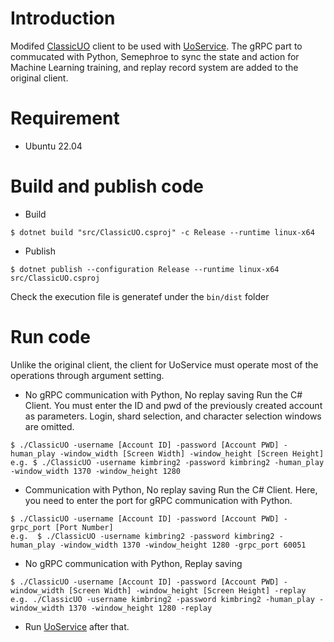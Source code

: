 # Introduction
Modifed [ClassicUO](https://github.com/ClassicUO/ClassicUO) client to be used with [UoService](https://github.com/kimbring2/uoservice). The gRPC part to commucated with Python, Semephroe to sync the state and action for Machine Learning training, and replay record system are added to the original client.

# Requirement
- Ubuntu 22.04

# Build and publish code
- Build
```
$ dotnet build "src/ClassicUO.csproj" -c Release --runtime linux-x64
```

- Publish
```
$ dotnet publish --configuration Release --runtime linux-x64 src/ClassicUO.csproj
```

Check the execution file is generatef under the ```bin/dist``` folder 

# Run code
Unlike the original client, the client for UoService must operate most of the operations through argument setting.

- No gRPC communication with Python, No replay saving
Run the C# Client. You must enter the ID and pwd of the previously created account as parameters. Login, shard selection, and character selection windows are omitted.
```
$ ./ClassicUO -username [Account ID] -password [Account PWD] -human_play -window_width [Screen Width] -window_height [Screen Height]
e.g. $ ./ClassicUO -username kimbring2 -password kimbring2 -human_play -window_width 1370 -window_height 1280
```

- Communication with Python, No replay saving
Run the C# Client. Here, you need to enter the port for gRPC communication with Python.
```
$ ./ClassicUO -username [Account ID] -password [Account PWD] -grpc_port [Port Number]
e.g.  $ ./ClassicUO -username kimbring2 -password kimbring2 -human_play -window_width 1370 -window_height 1280 -grpc_port 60051
```

- No gRPC communication with Python, Replay saving
```
$ ./ClassicUO -username [Account ID] -password [Account PWD] -window_width [Screen Width] -window_height [Screen Height] -replay
e.g. ./ClassicUO -username kimbring2 -password kimbring2 -human_play -window_width 1370 -window_height 1280 -replay
```

- Run [UoService](https://github.com/kimbring2/uoservice/blob/main/README.md#run-an-agent) after that.
